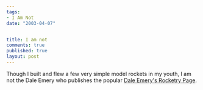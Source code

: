 ```yaml
--- 
tags:
- I Am Not
date: "2003-04-07"


title: I am not
comments: true
published: true
layout: post
---
```


<p> Though I built and flew a few very simple model rockets in my youth, I am not the Dale Emery who publishes the popular <a href="http://www.tripolimontana.org/demery/">Dale Emery's Rocketry Page</a>. </p>
